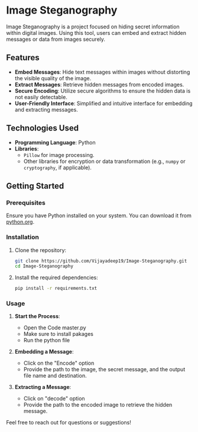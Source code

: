 
# Image Steganography

Image Steganography is a project focused on hiding secret information within digital images. Using this tool, users can embed and extract hidden messages or data from images securely.

## Features

- **Embed Messages**: Hide text messages within images without distorting the visible quality of the image.
- **Extract Messages**: Retrieve hidden messages from encoded images.
- **Secure Encoding**: Utilize secure algorithms to ensure the hidden data is not easily detectable.
- **User-Friendly Interface**: Simplified and intuitive interface for embedding and extracting messages.

## Technologies Used

- **Programming Language**: Python
- **Libraries**:
  - `Pillow` for image processing.
  - Other libraries for encryption or data transformation (e.g., `numpy` or `cryptography`, if applicable).

## Getting Started

### Prerequisites

Ensure you have Python installed on your system. You can download it from [python.org](https://www.python.org/downloads/).

### Installation

1. Clone the repository:
   ```bash
   git clone https://github.com/Vijayadeep19/Image-Steganography.git
   cd Image-Steganography
   ```

2. Install the required dependencies:
   ```bash
   pip install -r requirements.txt
   ```

### Usage

1. **Start the Process**:
   - Open the Code master.py
   - Make sure to install pakages
   - Run the python file
     
3. **Embedding a Message**:
   - Click on the "Encode" option
   - Provide the path to the image, the secret message, and the output file name and destination.

4. **Extracting a Message**:
   - Click on "decode" option 
   - Provide the path to the encoded image to retrieve the hidden message.

Feel free to reach out for questions or suggestions!
